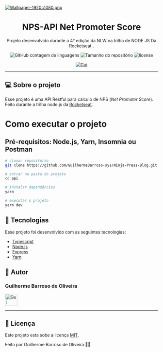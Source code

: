 
[![Wallpaper-1920c1080.png](https://i.postimg.cc/257MFQX8/Wallpaper-1920c1080.png)](https://postimg.cc/SXjgmMhw)


  <h1 align="center">  NPS-API Net Promoter Score  </h1>

  <p align="center">Projeto desenvolvido durante a 4° edição da NLW <a href"https://rocketseat.com.br/">na trilha de NODE JS</a> Da <a href"https://rocketseat.com.br/"> Rocketseat</a> . </p>

<p align="center">


  <img alt="GitHub contagem de linguagens" src="https://img.shields.io/github/languages/count/GuilhermeBarroso-sys/NLW04?color=%2304D361&style=plastic">

  <img alt="Tamanho do repositório" src="https://img.shields.io/github/languages/code-size/GuilhermeBarroso-sys/NLW04?style=plastic">

  
  
  <img alt="license" src="https://img.shields.io/github/license/GuilhermeBarroso-sys/NLW04?style=plastic">

  <p align="center" ><a href="https://github.com/GuilhermeBarroso-sys" > <img alt="Gui" src="https://img.shields.io/badge/Desenvolvido%20por-Guilherme%20Barroso-brightgreen"></a></p>

  

<hr>



## 💻 Sobre o projeto
Esse projeto é uma API Restful para  calculo de NPS (_Net Promoter Score_). Feito durante a trilha node.js da [Rocketseat](https://rocketseat.com.br/).
# Como executar o projeto


## Pré-requisitos: Node.js, Yarn,  Insomnia ou Postman

```bash
# clonar repositório
git clone https://github.com/GuilhermeBarroso-sys/Ninja-Press-Blog.git

# entrar na pasta do projeto
cd api
```
  
```bash
# instalar dependências
yarn

# executar o projeto
yarn dev
```


## 🚀 Tecnologias

Esse projeto foi desenvolvido com as seguintes tecnologias:
- [Typescript](https://www.typescriptlang.org/)
- [Node.js](https://nodejs.org/en/)
- [Express](https://expressjs.com/pt-br/)
- [Yarn](https://yarnpkg.com/)



## 🦸 Autor

 <h3> Guilherme Barroso de Oliveira </h3> 
<p align="left">
<a href="https://www.linkedin.com/in/guilherme-barroso-931147175/" target="blank"><img align="center" src="https://cdn.iconscout.com/icon/free/png-64/linkedin-208-916919.png" alt="Gui" width="40" /></a>


</p>

<hr>

## 📝 Licença

Este projeto esta sobe a licença [MIT](./LICENSE).

Feito por Guilherme Barroso de Oliveira 👋🏻








